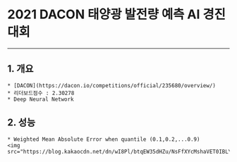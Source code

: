 # 2021 DACON 태양광 발전량 예측 AI 경진대회
---
## 1. 개요
    * [DACON](https://dacon.io/competitions/official/235680/overview/)
    * 리더보드점수 : 2.30278
    * Deep Neural Network

## 2. 성능
    * Weighted Mean Absolute Error when quantile (0.1,0.2,...0.9)
    <img src="https://blog.kakaocdn.net/dn/wI8Pl/btqEW35dHZu/NsFfXYcMshaVET0IBLY7Jk/img.png">

